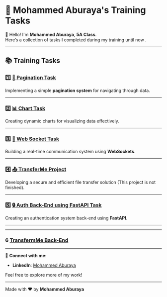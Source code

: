 # 🚀 Mohammed Aburaya's Training Tasks  

👋 Hello! I'm **Mohammed Aburaya**, **5A Class**.  
Here’s a collection of tasks I completed during my training until now .



---

## 📚 Training Tasks  

### 1️⃣ [📖 Pagination Task](https://github.com/Ab0raya/training_tasks/tree/main/lib/pagination)  
Implementing a simple **pagination system** for navigating through data.  

---

### 2️⃣ [📊 Chart Task](https://github.com/Ab0raya/training_tasks/tree/main/lib/chart)  
Creating dynamic charts for visualizing data effectively.  

---

### 3️⃣ [🔗 Web Socket Task](https://github.com/Ab0raya/training_tasks/tree/main/lib/web_socket)  
Building a real-time communication system using **WebSockets**.  

---

### 4️⃣ [📤 TransferMe Project](https://github.com/Ab0raya/transferme)  
Developing a secure and efficient file transfer solution (This project is not finished).  

---

### 5️⃣ [🔒 Auth Back-End using FastAPI Task](https://github.com/Ab0raya/training_tasks/tree/main/fastApi_auth)  
Creating an authentication system back-end using **FastAPI**.  

---

---

### 6 [ TransfermMe Back-End](https://github.com/Ab0raya/transferme_back-end.git)  

---

📩 **Connect with me:**  
- **LinkedIn**: [Mohammed Aburaya](https://www.linkedin.com/in/mohammed-aburaya-384380224/)  

Feel free to explore more of my work!  
 

---
Made with ❤️ by **Mohammed Aburaya**  
